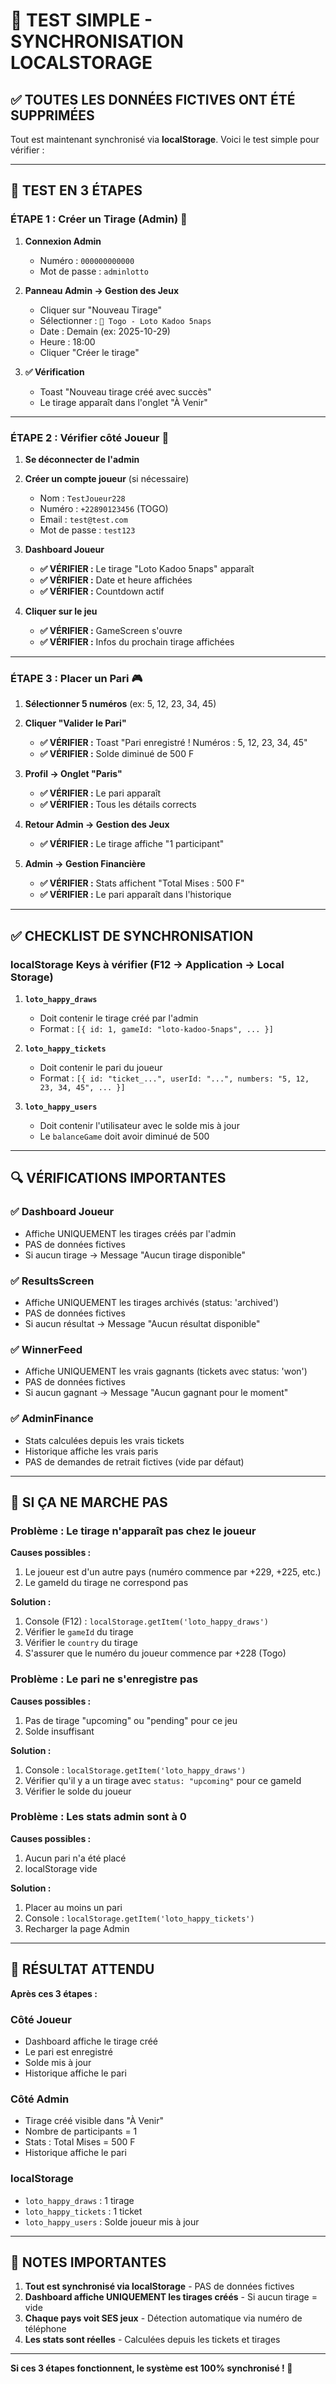 # 🧪 TEST SIMPLE - SYNCHRONISATION LOCALSTORAGE

## ✅ TOUTES LES DONNÉES FICTIVES ONT ÉTÉ SUPPRIMÉES

Tout est maintenant synchronisé via **localStorage**. Voici le test simple pour vérifier :

---

## 🎯 TEST EN 3 ÉTAPES

### ÉTAPE 1 : Créer un Tirage (Admin) 🔧

1. **Connexion Admin**
   - Numéro : `000000000000`
   - Mot de passe : `adminlotto`

2. **Panneau Admin → Gestion des Jeux**
   - Cliquer sur "Nouveau Tirage"
   - Sélectionner : `🎲 Togo - Loto Kadoo 5naps`
   - Date : Demain (ex: 2025-10-29)
   - Heure : 18:00
   - Cliquer "Créer le tirage"

3. **✅ Vérification**
   - Toast "Nouveau tirage créé avec succès"
   - Le tirage apparaît dans l'onglet "À Venir"

---

### ÉTAPE 2 : Vérifier côté Joueur 👤

1. **Se déconnecter de l'admin**

2. **Créer un compte joueur** (si nécessaire)
   - Nom : `TestJoueur228`
   - Numéro : `+22890123456` (TOGO)
   - Email : `test@test.com`
   - Mot de passe : `test123`

3. **Dashboard Joueur**
   - **✅ VÉRIFIER :** Le tirage "Loto Kadoo 5naps" apparaît
   - **✅ VÉRIFIER :** Date et heure affichées
   - **✅ VÉRIFIER :** Countdown actif

4. **Cliquer sur le jeu**
   - **✅ VÉRIFIER :** GameScreen s'ouvre
   - **✅ VÉRIFIER :** Infos du prochain tirage affichées

---

### ÉTAPE 3 : Placer un Pari 🎮

1. **Sélectionner 5 numéros** (ex: 5, 12, 23, 34, 45)

2. **Cliquer "Valider le Pari"**
   - **✅ VÉRIFIER :** Toast "Pari enregistré ! Numéros : 5, 12, 23, 34, 45"
   - **✅ VÉRIFIER :** Solde diminué de 500 F

3. **Profil → Onglet "Paris"**
   - **✅ VÉRIFIER :** Le pari apparaît
   - **✅ VÉRIFIER :** Tous les détails corrects

4. **Retour Admin → Gestion des Jeux**
   - **✅ VÉRIFIER :** Le tirage affiche "1 participant"

5. **Admin → Gestion Financière**
   - **✅ VÉRIFIER :** Stats affichent "Total Mises : 500 F"
   - **✅ VÉRIFIER :** Le pari apparaît dans l'historique

---

## ✅ CHECKLIST DE SYNCHRONISATION

### localStorage Keys à vérifier (F12 → Application → Local Storage)

1. **`loto_happy_draws`**
   - Doit contenir le tirage créé par l'admin
   - Format : `[{ id: 1, gameId: "loto-kadoo-5naps", ... }]`

2. **`loto_happy_tickets`**
   - Doit contenir le pari du joueur
   - Format : `[{ id: "ticket_...", userId: "...", numbers: "5, 12, 23, 34, 45", ... }]`

3. **`loto_happy_users`**
   - Doit contenir l'utilisateur avec le solde mis à jour
   - Le `balanceGame` doit avoir diminué de 500

---

## 🔍 VÉRIFICATIONS IMPORTANTES

### ✅ Dashboard Joueur
- Affiche UNIQUEMENT les tirages créés par l'admin
- PAS de données fictives
- Si aucun tirage → Message "Aucun tirage disponible"

### ✅ ResultsScreen
- Affiche UNIQUEMENT les tirages archivés (status: 'archived')
- PAS de données fictives
- Si aucun résultat → Message "Aucun résultat disponible"

### ✅ WinnerFeed
- Affiche UNIQUEMENT les vrais gagnants (tickets avec status: 'won')
- PAS de données fictives
- Si aucun gagnant → Message "Aucun gagnant pour le moment"

### ✅ AdminFinance
- Stats calculées depuis les vrais tickets
- Historique affiche les vrais paris
- PAS de demandes de retrait fictives (vide par défaut)

---

## 🐛 SI ÇA NE MARCHE PAS

### Problème : Le tirage n'apparaît pas chez le joueur

**Causes possibles :**
1. Le joueur est d'un autre pays (numéro commence par +229, +225, etc.)
2. Le gameId du tirage ne correspond pas

**Solution :**
1. Console (F12) : `localStorage.getItem('loto_happy_draws')`
2. Vérifier le `gameId` du tirage
3. Vérifier le `country` du tirage
4. S'assurer que le numéro du joueur commence par +228 (Togo)

### Problème : Le pari ne s'enregistre pas

**Causes possibles :**
1. Pas de tirage "upcoming" ou "pending" pour ce jeu
2. Solde insuffisant

**Solution :**
1. Console : `localStorage.getItem('loto_happy_draws')`
2. Vérifier qu'il y a un tirage avec `status: "upcoming"` pour ce gameId
3. Vérifier le solde du joueur

### Problème : Les stats admin sont à 0

**Causes possibles :**
1. Aucun pari n'a été placé
2. localStorage vide

**Solution :**
1. Placer au moins un pari
2. Console : `localStorage.getItem('loto_happy_tickets')`
3. Recharger la page Admin

---

## 🎉 RÉSULTAT ATTENDU

**Après ces 3 étapes :**

### Côté Joueur
- Dashboard affiche le tirage créé
- Le pari est enregistré
- Solde mis à jour
- Historique affiche le pari

### Côté Admin
- Tirage créé visible dans "À Venir"
- Nombre de participants = 1
- Stats : Total Mises = 500 F
- Historique affiche le pari

### localStorage
- `loto_happy_draws` : 1 tirage
- `loto_happy_tickets` : 1 ticket
- `loto_happy_users` : Solde joueur mis à jour

---

## 📝 NOTES IMPORTANTES

1. **Tout est synchronisé via localStorage** - PAS de données fictives
2. **Dashboard affiche UNIQUEMENT les tirages créés** - Si aucun tirage = vide
3. **Chaque pays voit SES jeux** - Détection automatique via numéro de téléphone
4. **Les stats sont réelles** - Calculées depuis les tickets et tirages

---

**Si ces 3 étapes fonctionnent, le système est 100% synchronisé ! 🎉**
